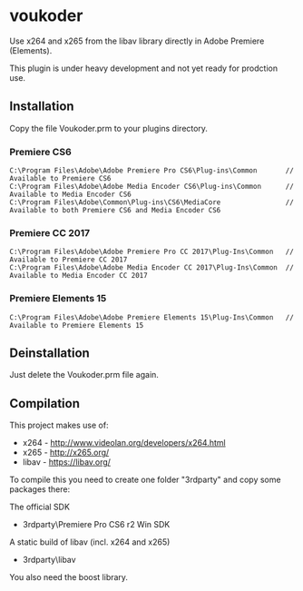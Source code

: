 # voukoder
Use x264 and x265 from the libav library directly in Adobe Premiere (Elements).

This plugin is under heavy development and not yet ready for prodction use.

## Installation

Copy the file Voukoder.prm to your plugins directory.

### Premiere CS6

    C:\Program Files\Adobe\Adobe Premiere Pro CS6\Plug-ins\Common       // Available to Premiere CS6
    C:\Program Files\Adobe\Adobe Media Encoder CS6\Plug-ins\Common      // Available to Media Encoder CS6
    C:\Program Files\Adobe\Common\Plug-ins\CS6\MediaCore                // Available to both Premiere CS6 and Media Encoder CS6

### Premiere CC 2017

    C:\Program Files\Adobe\Adobe Premiere Pro CC 2017\Plug-Ins\Common   // Available to Premiere CC 2017
    C:\Program Files\Adobe\Adobe Media Encoder CC 2017\Plug-Ins\Common  // Available to Media Encoder CC 2017
    
### Premiere Elements 15

    C:\Program Files\Adobe\Adobe Premiere Elements 15\Plug-Ins\Common   // Available to Premiere Elements 15
    
## Deinstallation

Just delete the Voukoder.prm file again.

## Compilation

This project makes use of:

* x264 - http://www.videolan.org/developers/x264.html
* x265 - http://x265.org/
* libav - https://libav.org/

To compile this you need to create one folder "3rdparty" and copy some packages there:

The official SDK
- 3rdparty\Premiere Pro CS6 r2 Win SDK

A static build of libav (incl. x264 and x265)
- 3rdparty\libav

You also need the boost library.



